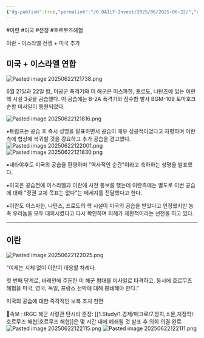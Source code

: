 ```yaml
---
{"dg-publish":true,"permalink":"/0.DAILY-Invest/2025/06/2025-06-22/","created":"2025-06-24T16:02:00.304+09:00","updated":"2025-06-24T16:34:22.762+09:00"}
---
```


#이란 #미국 #전쟁 #호르무즈해협


이란 - 이스라엘 전쟁 + 미국 추가

## 미국 + 이스라엘 연합

![Pasted image 20250622121738.png](/img/user/attachments/Pasted%20image%2020250622121738.png)

6월 21일과 22일 밤, 미공군 폭격기와 미 해군은 이스파한, 포르도, 나탄즈에 있는 이란 핵 시설 3곳을 공습했다. 이 공습에는 B-2A 폭격기와 잠수함 발사 BGM-109 토마호크 순항 미사일이 동원되었다.

![Pasted image 20250622121816.png](/img/user/attachments/Pasted%20image%2020250622121816.png)

▪️트럼프는 공습 후 즉시 성명을 발표하면서 공습이 매우 성공적이었다고 자평하며 이란측에 협상에 복귀할 것을 강요하고 추가 공습을 경고했다.![Pasted image 20250622122001.png](/img/user/attachments/Pasted%20image%2020250622122001.png)
![Pasted image 20250622121830.png](/img/user/attachments/Pasted%20image%2020250622121830.png)

▪️네타야후도 미국의 공습을 환영하며 "역사적인 순간"이라고 축하하는 성명을 발표했다.

▪️미국은 공습전에 이스라엘과 이란에 사전 통보를 했는데 이란측에는 별도로 이번 공습에 대해 "정권 교체 목표는 없다"는 메세지를 전달했다고 한다.

▪️이란도 이스파한, 나탄즈, 프로도의 핵 시설이 미국의 공습을 받았다고 인정했지만 농축 우라늄을 모두 대피시켰다고 다시 확인하며 피해가 제한적이라는 선전을 하고 있다. 

------
## 이란

![Pasted image 20250622122025.png](/img/user/attachments/Pasted%20image%2020250622122025.png)

 "이제는 지체 없이 이란이 대응할 차례다.

첫 번째 단계로, 바레인에 주둔한 미 해군 함대를 미사일로 타격하고, 동시에 호르무즈 해협을 미국, 영국, 독일, 프랑스 선박에 대해 봉쇄해야 한다."

미국의 공습에 대한 즉각적인 보복 조치 천면

🚨속보 : IRGC 해군 사령관 탄시리 준장: [[1.Study/1.경제/매크로/7.정치,소문,지정학/호르무즈 해협\|호르무즈 해협]]은 몇 시간 내에 폐쇄될 것 발표 후 의회 의결 완료 
![Pasted image 20250622122115.png](/img/user/attachments/Pasted%20image%2020250622122115.png)
![Pasted image 20250622122111.png](/img/user/attachments/Pasted%20image%2020250622122111.png)
